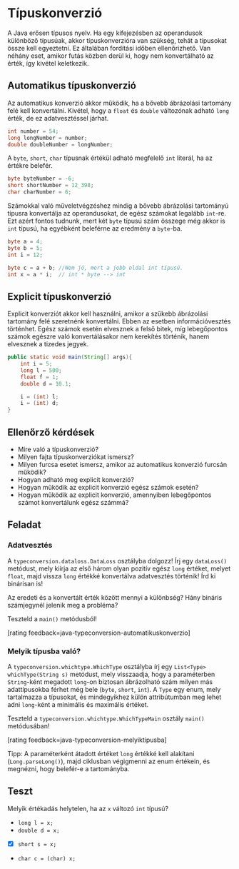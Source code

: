 # Típuskonverzió

A Java erősen típusos nyelv. Ha egy kifejezésben az operandusok különböző típusúak, 
akkor típuskonverzióra van szükség, tehát a típusokat össze kell egyeztetni. Ez 
általában fordítási időben ellenőrizhető. Van néhány eset, amikor futás közben derül ki, 
hogy nem konvertálható az érték, így kivétel keletkezik.

## Automatikus típuskonverzió

Az automatikus konverzió akkor működik, ha a bővebb ábrázolási tartomány felé kell 
konvertálni. Kivétel, hogy a `float` és `double` változónak adható `long` érték, de ez 
adatvesztéssel járhat.

```java
int number = 54;
long longNumber = number;
double doubleNumber = longNumber;
```

A `byte`, `short`, `char` típusnak értékül adható megfelelő 
`int` literál, ha az értékre belefér.

```java
byte byteNumber = -6;
short shortNumber = 12_398;
char charNumber = 6;
```

Számokkal való műveletvégzéshez mindig a bővebb ábrázolási tartományú típusra 
konvertálja az operandusokat, de egész számokat legalább `int`-re. Ezt azért fontos tudnunk, mert 
két `byte` típusú szám összege még akkor is `int` típusú, ha egyébként beleférne az eredmény a `byte`-ba.

```java
byte a = 4;
byte b = 5;
int i = 12;

byte c = a + b; //Nem jó, mert a jobb oldal int típusú.
int x = a * i;  // int * byte --> int
```

## Explicit típuskonverzió

Explicit konverziót akkor kell használni, amikor a szűkebb ábrázolási tartomány 
felé szeretnénk konvertálni. Ebben az esetben információvesztés történhet. Egész 
számok esetén elvesznek a felső bitek, míg lebegőpontos számok egészre való 
konvertálásakor nem kerekítés történik, hanem elvesznek a tizedes jegyek.

```java
public static void main(String[] args){
    int i = 5;
    long l = 500;
    float f = 1;
    double d = 10.1;

    i = (int) l;
    i = (int) d;
}
```

## Ellenőrző kérdések

* Mire való a típuskonverzió?
* Milyen fajta típuskonverziókat ismersz?
* Milyen furcsa esetet ismersz, amikor az automatikus konverzió furcsán működik?
* Hogyan adható meg explicit konverzió?
* Hogyan működik az explicit konverzió egész számok esetén?
* Hogyan működik az explicit konverzió, amennyiben lebegőpontos számot konvertálunk
egész számmá?

## Feladat

### Adatvesztés

A `typeconversion.dataloss.DataLoss` osztályba dolgozz! Írj egy `dataLoss()`
metódust, mely kiírja az első három olyan pozitív egész `long` értéket,
melyet `float`, majd vissza `long` értékké konvertálva adatvesztés történik!
Írd ki binárisan is!

Az eredeti és a konvertált érték között mennyi a különbség? Hány bináris
számjegynél jelenik meg a probléma?

Teszteld a `main()` metódusból!

[rating feedback=java-typeconversion-automatikuskonverzio]

### Melyik típusba való?

A `typeconversion.whichtype.WhichType` osztályba írj egy `List<Type> whichType(String s)`
metódust, mely visszaadja, hogy a paraméterben `String`-ként megadott
`long`-on biztosan ábrázolható szám milyen más adattípusokba férhet még bele
(`byte`, `short`, `int`). A `Type` egy enum, mely tartalmazza a típusokat,
és mindegyikhez külön attribútumban meg lehet adni `long`-ként a
minimális és maximális értéket.

Teszteld a `typeconversion.whichtype.WhichTypeMain` osztály `main()` metódusában!

[rating feedback=java-typeconversion-melyiktipusba]

Tipp: A paraméterként átadott értéket `long` értékké kell alakítani (`Long.parseLong()`),
majd ciklusban végigmenni az enum értékein, és megnézni, hogy belefér-e a tartományba.

## Teszt

Melyik értékadás helytelen, ha az `x` változó `int` típusú?

* `long l = x;`
* `double d = x;`
* [x] `short s = x;`
* `char c = (char) x;`
